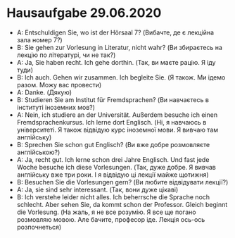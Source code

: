 # Hausaufgabe 29.06.2020

- A: Entschuldigen Sie, wo ist der Hörsaal 7? (Вибачте, де є лекційна зала номер 7?)
- B: Sie gehen zur Vorlesung in Literatur, nicht wahr? (Ви збираєтесь на лекцію по літературі, чи не так?)
- A: Ja, Sie haben recht. Ich gehe dorthin. (Так, ви маєте рацію. Я іду туди)
- B: Ich auch. Gehen wir zusammen. Ich begleite Sie. (Я також. Ми ідемо разом. Можу вас провести)
- A: Danke. (Дякую)
- B: Studieren Sie am Institut für Fremdsprachen? (Ви навчаєтесь в інституті іноземних мов?)
- A: Nein, ich studiere an der Universität. Außerdem besuche ich einen Fremdsprachenkursus. Ich lerne dort Englisch. (Ні, я навчаюсь в університеті. Я також відвідую курс іноземної мови. Я вивчаю там англійську)
- B: Sprechen Sie schon gut Englisch? (Ви вже добре розмовляєте англійською?)
- A: Ja, recht gut. Ich lerne schon drei Jahre Englisch. Und fast jede Woche besuche ich diese Vorlesungen. (Так, дуже добре. Я вивчав англійську вже три роки. І я відвідую ці лекції майже щотижня)
- B: Besuchen Sie die Vorlesungen gern? (Ви любите відвідувати лекції?)
- A: Ja, sie sind sehr interessant. (Так, вони дуже цікаві)
- B: Ich verstehe leider nicht alles. Ich beherrsche die Sprache noch schlecht. Aber sehen Sie, da kommt schon der Professor. Gleich beginnt die Vorlesung. (На жаль, я не все розумію. Я все ще погано розмовляю мовою. Але бачите, професор іде. Лекція ось-ось розпочнеться)
